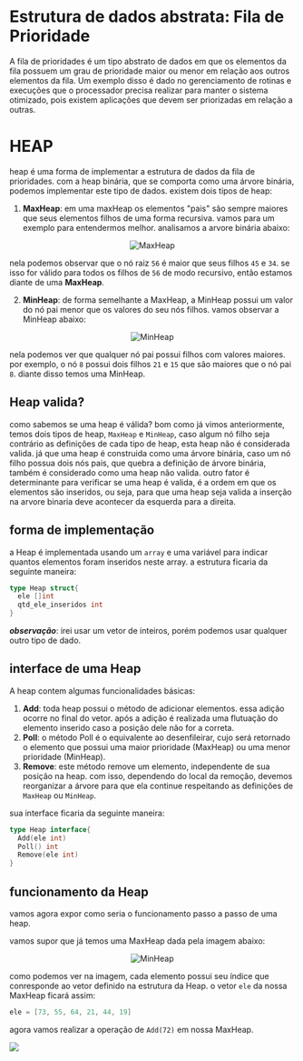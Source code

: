 # Estrutura de dados abstrata: Fila de Prioridade

A fila de prioridades é um tipo abstrato de dados em que os elementos da fila possuem um grau de prioridade maior ou menor em relação aos outros elementos da fila. Um exemplo disso é dado no gerenciamento de rotinas e execuções que o processador precisa realizar para manter o sistema otimizado, pois existem aplicações que devem ser priorizadas em relação a outras.

# HEAP

heap é uma forma de implementar a estrutura de dados da fila de prioridades. com a heap binária, que se comporta como uma árvore binária, podemos implementar este tipo de dados. existem dois tipos de heap:

1. **MaxHeap**: em uma maxHeap os elementos "pais" são sempre maiores que seus elementos filhos de uma forma recursiva. vamos para um exemplo para entendermos melhor. analisamos a arvore binária abaixo:

<p align="center">
  <img src="https://github.com/CarlosG18/edi_dca0208/blob/main/conteudos/heap/maxheap.png" alt="MaxHeap">
</p>

nela podemos observar que o nó raiz `56` é maior que seus filhos `45` e `34`. se isso for válido para todos os filhos de `56` de modo recursivo, então estamos diante de uma **MaxHeap**.

2. **MinHeap**: de forma semelhante a MaxHeap, a MinHeap possui um valor do nó pai menor que os valores do seu nós filhos. vamos observar a MinHeap abaixo:

<p align="center">
  <img src="https://github.com/CarlosG18/edi_dca0208/blob/main/conteudos/heap/minheap.png" alt="MinHeap">
</p>

nela podemos ver que qualquer nó pai possui filhos com valores maiores. por exemplo, o nó `8` possui dois filhos `21` e `15` que são maiores que o nó pai `8`. diante disso temos uma MinHeap.

## Heap valida?

como sabemos se uma heap é válida? bom como já vimos anteriormente, temos dois tipos de heap, `MaxHeap` e `MinHeap`, caso algum nó filho seja contrário as definições de cada tipo de heap, esta heap não é considerada valida. já que uma heap é construida como uma árvore binária, caso um nó filho possua dois nós pais, que quebra a definição de árvore binária, também é considerado como uma heap não valida. outro fator é determinante para verificar se uma heap é valida, é a ordem em que os elementos são inseridos, ou seja, para que uma heap seja valida a inserção na arvore binaria deve acontecer da esquerda para a direita.

## forma de implementação

a Heap é implementada usando um `array` e uma variável para indicar quantos elementos foram inseridos neste array. a estrutura ficaria da seguinte maneira:

```go
type Heap struct{
  ele []int
  qtd_ele_inseridos int
}
```

***observação***: irei usar um vetor de inteiros, porém podemos usar qualquer outro tipo de dado.

## interface de uma Heap

A heap contem algumas funcionalidades básicas:
1. **Add**: toda heap possui o método de adicionar elementos. essa adição ocorre no final do vetor. após a adição é realizada uma flutuação do elemento inserido caso a posição dele não for a correta.
2. **Poll**: o método Poll é o equivalente ao desenfileirar, cujo será retornado o elemento que possui uma maior prioridade (MaxHeap) ou uma menor prioridade (MinHeap).
3. **Remove**: este método remove um elemento, independente de sua posição na heap. com isso, dependendo do local da remoção, devemos reorganizar a árvore para que ela continue respeitando as definições de `MaxHeap` ou `MinHeap`.

sua interface ficaria da seguinte maneira:

```go
type Heap interface{
  Add(ele int)
  Poll() int
  Remove(ele int)
}
```

## funcionamento da Heap

vamos agora expor como seria o funcionamento passo a passo de uma heap.

vamos supor que já temos uma MaxHeap dada pela imagem abaixo:

<p align="center">
  <img src="https://github.com/CarlosG18/edi_dca0208/blob/main/conteudos/heap/minheap.png" alt="MinHeap">
</p>

como podemos ver na imagem, cada elemento possui seu índice que conresponde ao vetor definido na estrutura da Heap. o vetor `ele` da nossa MaxHeap ficará assim:

```go 
ele = [73, 55, 64, 21, 44, 19]
```

agora vamos realizar a operação de `Add(72)` em nossa MaxHeap.

![](https://github.com/CarlosG18/edi_dca0208/blob/main/conteudos/heap/Add(36).gif)
